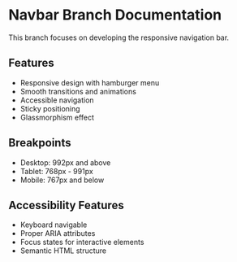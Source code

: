 # Navbar Branch Documentation

This branch focuses on developing the responsive navigation bar.

## Features
- Responsive design with hamburger menu
- Smooth transitions and animations
- Accessible navigation
- Sticky positioning
- Glassmorphism effect

## Breakpoints
- Desktop: 992px and above
- Tablet: 768px - 991px
- Mobile: 767px and below

## Accessibility Features
- Keyboard navigable
- Proper ARIA attributes
- Focus states for interactive elements
- Semantic HTML structure
